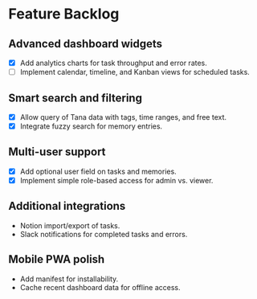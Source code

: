 # Feature Backlog

## Advanced dashboard widgets
- [x] Add analytics charts for task throughput and error rates.
- [ ] Implement calendar, timeline, and Kanban views for scheduled tasks.

## Smart search and filtering
- [x] Allow query of Tana data with tags, time ranges, and free text.
- [x] Integrate fuzzy search for memory entries.

## Multi-user support
- [x] Add optional user field on tasks and memories.
- [x] Implement simple role-based access for admin vs. viewer.

## Additional integrations
- Notion import/export of tasks.
- Slack notifications for completed tasks and errors.

## Mobile PWA polish
- Add manifest for installability.
- Cache recent dashboard data for offline access.

